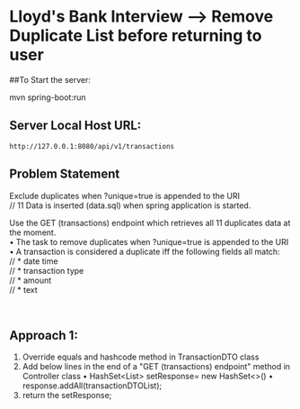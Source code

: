 # Lloyd's Bank Interview --> Remove Duplicate List<Transactions> before returning to user

##To Start the server: 

mvn spring-boot:run

## Server Local Host URL: 
    http://127.0.0.1:8080/api/v1/transactions

## Problem Statement <br>
Exclude duplicates when ?unique=true is appended to the URI <br>
// 11 Data is inserted (data.sql) when spring application is started.  <br>

Use the GET (transactions) endpoint which retrieves all 11 duplicates data at the moment. <br>
    • The task to remove duplicates when ?unique=true is appended to the URI <br>
    • A transaction is considered a duplicate iff the following fields all match: <br>
                //   * date time <br>
                //   * transaction type <br>
                //   * amount <br>
                //   * text <br>

<br>

## Approach 1:
1. Override equals and hashcode method in TransactionDTO class
2. Add below lines in the end of a "GET (transactions) endpoint" method in Controller class
   • HashSet<List<TransactionDTO>> setResponse= new HashSet<>()
   • response.addAll(transactionDTOList);
3. return the setResponse;